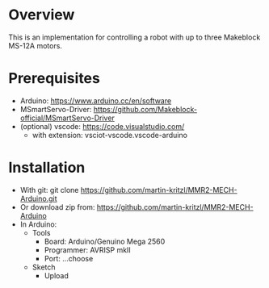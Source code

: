 # Overview
This is an implementation for controlling a robot with up to three Makeblock MS-12A motors. 

# Prerequisites

* Arduino: https://www.arduino.cc/en/software
* MSmartServo-Driver: https://github.com/Makeblock-official/MSmartServo-Driver
* (optional) vscode: https://code.visualstudio.com/
  * with extension: vsciot-vscode.vscode-arduino

# Installation

* With git: git clone https://github.com/martin-kritzl/MMR2-MECH-Arduino.git
* Or download zip from: https://github.com/martin-kritzl/MMR2-MECH-Arduino
* In Arduino:
  * Tools
    * Board: Arduino/Genuino Mega 2560
    * Programmer: AVRISP mkII
    * Port: ...choose
  * Sketch
    * Upload
